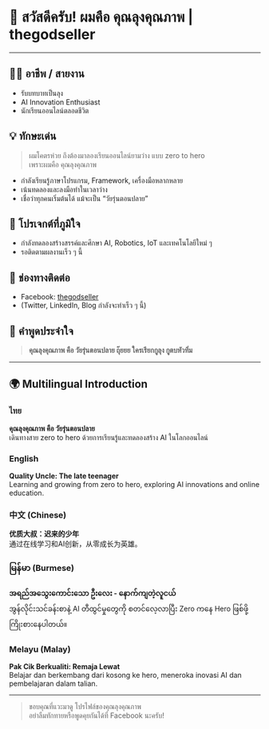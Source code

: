 # 👋 สวัสดีครับ! ผมคือ **คุณลุงคุณภาพ** | thegodseller

---

## 🧑‍💻 อาชีพ / สายงาน
- รับบทบาทเป็นลุง
- AI Innovation Enthusiast
- นักเรียนออนไลน์ตลอดชีวิต

## 💡 ทักษะเด่น
> ผมโคตรห่วย ถึงต้องมาลองเรียนออนไลน์ยามว่าง แบบ zero to hero  
> เพราะผมคือ คุณลุงคุณภาพ

- กำลังเรียนรู้ภาษาโปรแกรม, Framework, เครื่องมือหลากหลาย
- เน้นทดลองและลงมือทำในเวลาว่าง
- เชื่อว่าทุกคนเริ่มต้นได้ แม้จะเป็น “วัยรุ่นตอนปลาย”

## 🚀 โปรเจกต์ที่ภูมิใจ
- กำลังทดลองสร้างสรรค์และศึกษา AI, Robotics, IoT และเทคโนโลยีใหม่ ๆ
- รอติดตามผลงานเร็ว ๆ นี้

## 📱 ช่องทางติดต่อ
- Facebook: [thegodseller](https://facebook.com/thegodseller)
- (Twitter, LinkedIn, Blog กำลังจะทำเร็ว ๆ นี้)

## 📝 คำพูดประจำใจ
> **คุณลุงคุณภาพ คือ วัยรุ่นตอนปลาย ถุ๊ยยย  ใครเรียกกูลุง กูตบหัวทิ่ม**

---

## 🌍 Multilingual Introduction

### ไทย
**คุณลุงคุณภาพ คือ วัยรุ่นตอนปลาย**  
เดินทางสาย zero to hero ด้วยการเรียนรู้และทดลองสร้าง AI ในโลกออนไลน์

### English
**Quality Uncle: The late teenager**  
Learning and growing from zero to hero, exploring AI innovations and online education.

### 中文 (Chinese)
**优质大叔：迟来的少年**  
通过在线学习和AI创新，从零成长为英雄。

### မြန်မာ (Burmese)
**အရည်အသွေးကောင်းသော ဦးလေး - နောက်ကျတဲ့လူငယ်**  
အွန်လိုင်းသင်ခန်းစာနဲ့ AI တီထွင်မှုတွေကို စတင်လေ့လာပြီး Zero ကနေ Hero ဖြစ်ဖို့ ကြိုးစားနေပါတယ်။

### Melayu (Malay)
**Pak Cik Berkualiti: Remaja Lewat**  
Belajar dan berkembang dari kosong ke hero, meneroka inovasi AI dan pembelajaran dalam talian.

---

> ขอบคุณที่แวะมาดู โปรไฟล์ของคุณลุงคุณภาพ  
> อย่าลืมทักทายหรือพูดคุยกันได้ที่ Facebook นะครับ!
